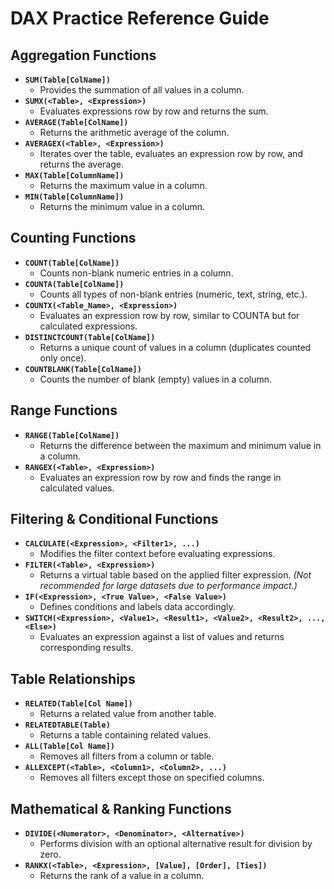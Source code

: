# DAX Practice Reference Guide

## **Aggregation Functions**
- **`SUM(Table[ColName])`**  
  - Provides the summation of all values in a column.
- **`SUMX(<Table>, <Expression>)`**  
  - Evaluates expressions row by row and returns the sum.
- **`AVERAGE(Table[ColName])`**  
  - Returns the arithmetic average of the column.
- **`AVERAGEX(<Table>, <Expression>)`**  
  - Iterates over the table, evaluates an expression row by row, and returns the average.
- **`MAX(Table[ColumnName])`**  
  - Returns the maximum value in a column.
- **`MIN(Table[ColumnName])`**  
  - Returns the minimum value in a column.

## **Counting Functions**
- **`COUNT(Table[ColName])`**  
  - Counts non-blank numeric entries in a column.
- **`COUNTA(Table[ColName])`**  
  - Counts all types of non-blank entries (numeric, text, string, etc.).
- **`COUNTX(<Table_Name>, <Expression>)`**  
  - Evaluates an expression row by row, similar to COUNTA but for calculated expressions.
- **`DISTINCTCOUNT(Table[ColName])`**  
  - Returns a unique count of values in a column (duplicates counted only once).
- **`COUNTBLANK(Table[ColName])`**  
  - Counts the number of blank (empty) values in a column.

## **Range Functions**
- **`RANGE(Table[ColName])`**  
  - Returns the difference between the maximum and minimum value in a column.
- **`RANGEX(<Table>, <Expression>)`**  
  - Evaluates an expression row by row and finds the range in calculated values.

## **Filtering & Conditional Functions**
- **`CALCULATE(<Expression>, <Filter1>, ...)`**  
  - Modifies the filter context before evaluating expressions.
- **`FILTER(<Table>, <Expression>)`**  
  - Returns a virtual table based on the applied filter expression. *(Not recommended for large datasets due to performance impact.)*
- **`IF(<Expression>, <True Value>, <False Value>)`**  
  - Defines conditions and labels data accordingly.
- **`SWITCH(<Expression>, <Value1>, <Result1>, <Value2>, <Result2>, ..., <Else>)`**  
  - Evaluates an expression against a list of values and returns corresponding results.

## **Table Relationships**
- **`RELATED(Table[Col Name])`**  
  - Returns a related value from another table.
- **`RELATEDTABLE(Table)`**  
  - Returns a table containing related values.
- **`ALL(Table[Col Name])`**  
  - Removes all filters from a column or table.
- **`ALLEXCEPT(<Table>, <Column1>, <Column2>, ...)`**  
  - Removes all filters except those on specified columns.

## **Mathematical & Ranking Functions**
- **`DIVIDE(<Numerator>, <Denominator>, <Alternative>)`**  
  - Performs division with an optional alternative result for division by zero.
- **`RANKX(<Table>, <Expression>, [Value], [Order], [Ties])`**  
  - Returns the rank of a value in a column.

